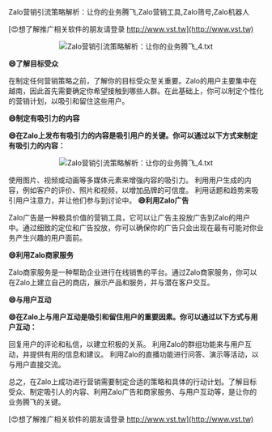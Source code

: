 Zalo营销引流策略解析：让你的业务腾飞,Zalo营销工具,Zalo筛号,Zalo机器人

[😍想了解推广相关软件的朋友请登录 http://www.vst.tw](http://www.vst.tw)

 <center><img src="https://vst.tw/MP4/tuiguang/png/8.png" alt="Zalo营销引流策略解析：让你的业务腾飞_4.txt"></center>

**😄了解目标受众**

在制定任何营销策略之前，了解你的目标受众至关重要。Zalo的用户主要集中在越南，因此首先需要确定你希望接触到哪些人群。在此基础上，你可以制定个性化的营销计划，以吸引和留住这些用户。

**😄制定有吸引力的内容**

**😄在Zalo上发布有吸引力的内容是吸引用户的关键。你可以通过以下方式来制定有吸引力的内容：**

 <center><img src="https://vst.tw/MP4/tuiguang/png/4.png" alt="Zalo营销引流策略解析：让你的业务腾飞_4.txt"></center>

使用图片、视频或动画等多媒体元素来增强内容的吸引力。
利用用户生成的内容，例如客户的评价、照片和视频，以增加品牌的可信度。
利用话题和趋势来吸引用户注意力，并让他们参与到讨论中。
**😄利用Zalo广告**

Zalo广告是一种极具价值的营销工具，它可以让广告主投放广告到Zalo的用户中。通过细致的定位和广告投放，你可以确保你的广告只会出现在最有可能对你业务产生兴趣的用户面前。

**😄利用Zalo商家服务**

Zalo商家服务是一种帮助企业进行在线销售的平台。通过Zalo商家服务，你可以在Zalo上建立自己的商店，展示产品和服务，并与潜在客户交互。

**😄与用户互动**

**😄在Zalo上与用户互动是吸引和留住用户的重要因素。你可以通过以下方式与用户互动：**

回复用户的评论和私信，以建立积极的关系。
利用Zalo的群组功能来与用户互动，并提供有用的信息和建议。
利用Zalo的直播功能进行问答、演示等活动，以与用户直接交流。

总之，在Zalo上成功进行营销需要制定合适的策略和具体的行动计划。了解目标受众、制定吸引人的内容、利用Zalo广告和商家服务、与用户互动等，是让你的业务腾飞的关键。

[😍想了解推广相关软件的朋友请登录 http://www.vst.tw](http://www.vst.tw)



